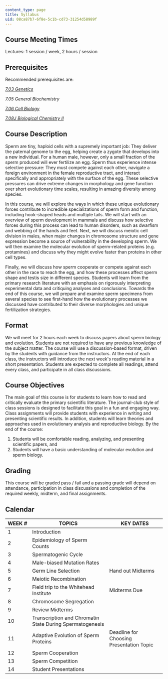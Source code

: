 ```yaml
---
content_type: page
title: Syllabus
uid: 08ca87b7-6f8e-5c1b-cd73-31254d58989f
---
```


Course Meeting Times
--------------------

Lectures: 1 session / week, 2 hours / session

Prerequisites
-------------

Recommended prerequisites are:

[_7.03 Genetics_](/courses/7-03-genetics-fall-2004/)

_7.05 General Biochemistry_

[_7.06 Cell Biology_](/courses/7-06-cell-biology-spring-2007/)

[_7.08J Biological Chemistry II_](/courses/5-08j-biological-chemistry-ii-spring-2004/)

Course Description
------------------

Sperm are tiny, haploid cells with a supremely important job: They deliver the paternal genome to the egg, helping create a zygote that develops into a new individual. For a human male, however, only a small fraction of the sperm produced will ever fertilize an egg. Sperm thus experience intense selective pressure: They must compete against each other, navigate a foreign environment in the female reproductive tract, and interact specifically and appropriately with the surface of the egg. These selective pressures can drive extreme changes in morphology and gene function over short evolutionary time scales, resulting in amazing diversity among species.

In this course, we will explore the ways in which these unique evolutionary forces contribute to incredible specializations of sperm form and function, including hook-shaped heads and multiple tails. We will start with an overview of sperm development in mammals and discuss how selective forces during this process can lead to human disorders, such as dwarfism and webbing of the hands and feet. Next, we will discuss meiotic cell division in males, when major changes in chromosome structure and gene expression become a source of vulnerability in the developing sperm. We will then examine the molecular evolution of sperm-related proteins (e.g. protamines) and discuss why they might evolve faster than proteins in other cell types.

Finally, we will discuss how sperm cooperate or compete against each other in the race to reach the egg, and how these processes affect sperm shape and testis size in different species. Students will learn from the primary research literature with an emphasis on rigorously interpreting experimental data and critiquing analyses and conclusions. Towards the end of this course, we will prepare and examine sperm specimens from several species to see first-hand how the evolutionary processes we discussed have contributed to their diverse morphologies and unique fertilization strategies.

Format
------

We will meet for 2 hours each week to discuss papers about sperm biology and evolution. Students are not required to have any previous knowledge of the subject matter. The course will use a discussion-based format, driven by the students with guidance from the instructors. At the end of each class, the instructors will introduce the next week's reading material in a short presentation. Students are expected to complete all readings, attend every class, and participate in all class discussions.

Course Objectives
-----------------

The main goal of this course is for students to learn how to read and critically evaluate the primary scientific literature. The journal-club style of class sessions is designed to facilitate this goal in a fun and engaging way. Class assignments will provide students with experience in writing and presenting scientific results. In addition, students will learn theories and approaches used in evolutionary analysis and reproductive biology. By the end of the course:

1.  Students will be comfortable reading, analyzing, and presenting scientific papers, and
2.  Students will have a basic understanding of molecular evolution and sperm biology.

Grading
-------

This course will be graded pass / fail and a passing grade will depend on attendance, participation in class discussions and completion of the required weekly, midterm, and final assignments.

Calendar
--------

| WEEK # | TOPICS | KEY DATES |
| --- | --- | --- |
| 1 | Introduction | &nbsp; |
| 2 | Epidemiology of Sperm Counts | &nbsp; |
| 3 | Spermatogenic Cycle | &nbsp; |
| 4 | Male-biased Mutation Rates | &nbsp; |
| 5 | Germ Line Selection | Hand out Midterms |
| 6 | Meiotic Recombination | &nbsp; |
| 7 | Field trip to the Whitehead Institute | Midterms Due |
| 8 | Chromosome Segregation | &nbsp; |
| 9 | Review Midterms | &nbsp; |
| 10 | Transcription and Chromatin State During Spermatogenesis | &nbsp; |
| 11 | Adaptive Evolution of Sperm Proteins | Deadline for Choosing Presentation Topic |
| 12 | Sperm Cooperation | &nbsp; |
| 13 | Sperm Competition | &nbsp; |
| 14 | Student Presentations |